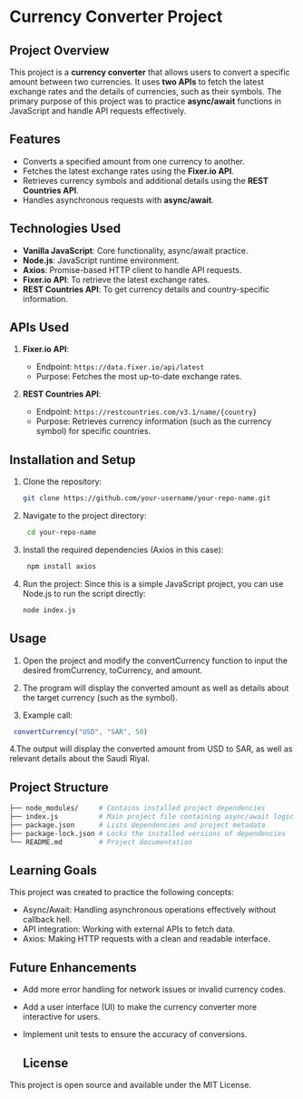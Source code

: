 # Currency Converter Project

## Project Overview

This project is a **currency converter** that allows users to convert a specific amount between two currencies. It uses **two APIs** to fetch the latest exchange rates and the details of currencies, such as their symbols. The primary purpose of this project was to practice **async/await** functions in JavaScript and handle API requests effectively.

## Features

- Converts a specified amount from one currency to another.
- Fetches the latest exchange rates using the **Fixer.io API**.
- Retrieves currency symbols and additional details using the **REST Countries API**.
- Handles asynchronous requests with **async/await**.

## Technologies Used

- **Vanilla JavaScript**: Core functionality, async/await practice.
- **Node.js**: JavaScript runtime environment.
- **Axios**: Promise-based HTTP client to handle API requests.
- **Fixer.io API**: To retrieve the latest exchange rates.
- **REST Countries API**: To get currency details and country-specific information.

## APIs Used

1. **Fixer.io API**:
   - Endpoint: `https://data.fixer.io/api/latest`
   - Purpose: Fetches the most up-to-date exchange rates.

2. **REST Countries API**:
   - Endpoint: `https://restcountries.com/v3.1/name/{country}`
   - Purpose: Retrieves currency information (such as the currency symbol) for specific countries.

## Installation and Setup

1. Clone the repository:
   ```bash
   git clone https://github.com/your-username/your-repo-name.git

2. Navigate to the project directory:
   ```bash
    cd your-repo-name


3. Install the required dependencies (Axios in this case):
   ```bash
    npm install axios
   
4. Run the project: Since this is a simple JavaScript project, you can use Node.js to run the script directly:
   ```bash
   node index.js

## Usage

1. Open the project and modify the convertCurrency function to input the desired fromCurrency, toCurrency, and amount.

2. The program will display the converted amount as well as details about the target currency (such as the symbol).

3. Example call:
 ```JavaScript
  convertCurrency("USD", "SAR", 50)
```

4.The output will display the converted amount from USD to SAR, as well as relevant details about the Saudi Riyal.

## Project Structure
```bash
├── node_modules/     # Contains installed project dependencies
├── index.js          # Main project file containing async/await logic
├── package.json      # Lists dependencies and project metadata
├── package-lock.json # Locks the installed versions of dependencies
└── README.md         # Project documentation
```

## Learning Goals
This project was created to practice the following concepts:

- Async/Await: Handling asynchronous operations effectively without callback hell.
- API integration: Working with external APIs to fetch data.
- Axios: Making HTTP requests with a clean and readable interface.

## Future Enhancements
- Add more error handling for network issues or invalid currency codes.
- Add a user interface (UI) to make the currency converter more interactive for users.
- Implement unit tests to ensure the accuracy of conversions.

  ## License
This project is open source and available under the MIT License.

